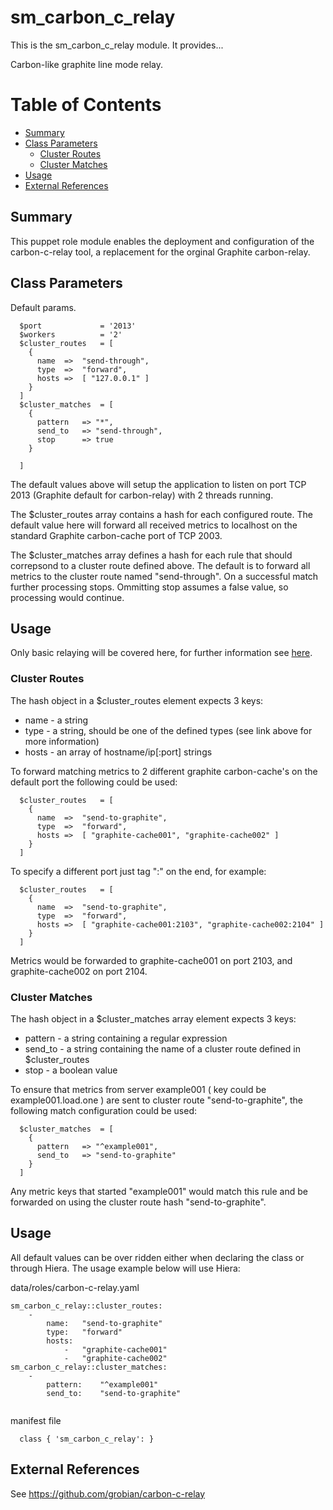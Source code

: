 # sm_carbon_c_relay #

This is the sm_carbon_c_relay module. It provides...

Carbon-like graphite line mode relay.

# Table of Contents

* [Summary](#summary)
* [Class Parameters](#class-parameters)
   * [Cluster Routes](#cluster-routes)
   * [Cluster Matches](#cluster-matches)
* [Usage](#usage)
* [External References](#external-references)

## Summary
This puppet role module enables the deployment and configuration of the carbon-c-relay tool, a replacement for
the orginal Graphite carbon-relay.

## Class Parameters
Default params.
```
  $port             = '2013'
  $workers          = '2'
  $cluster_routes   = [
    {
      name  =>  "send-through",
      type  =>  "forward",
      hosts =>  [ "127.0.0.1" ]
    }
  ]
  $cluster_matches  = [
    {
      pattern   => "*",
      send_to   => "send-through",
      stop      => true
    }
  
  ]
```
The default values above will setup the application to listen on port TCP 2013 (Graphite default for carbon-relay)
with 2 threads running.

The $cluster_routes array contains a hash for each configured route.  The default value here will forward all received metrics
to localhost on the standard Graphite carbon-cache port of TCP 2003.

The $cluster_matches array defines a hash for each rule that should correpsond to a cluster route 
defined above.  The default is to forward all metrics to the cluster route named "send-through".  On a successful 
match further processing stops.  Ommitting stop assumes a false value, so processing would continue.
 
## Usage
Only basic relaying will be covered here, for further information see [here](https://github.com/grobian/carbon-c-relay). 

### Cluster Routes
The hash object in a $cluster_routes element expects 3 keys:
  * name - a string
  * type - a string, should be one of the defined types (see link above for more information)
  * hosts - an array of hostname/ip[:port] strings

To forward matching metrics to 2 different graphite carbon-cache's on the default port the following could be used:
```
  $cluster_routes   = [
    {
      name  =>  "send-to-graphite",
      type  =>  "forward",
      hosts =>  [ "graphite-cache001", "graphite-cache002" ]
    }
  ]
```
To specify a different port just tag ":<port>" on the end, for example:
```
  $cluster_routes   = [
    {
      name  =>  "send-to-graphite",
      type  =>  "forward",
      hosts =>  [ "graphite-cache001:2103", "graphite-cache002:2104" ]
    }
  ]
```
Metrics would be forwarded to graphite-cache001 on port 2103, and graphite-cache002 on port 2104.

### Cluster Matches
The hash object in a $cluster_matches array element expects 3 keys:
  * pattern - a string containing a regular expression
  * send_to - a string containing the name of a cluster route defined in $cluster_routes
  * stop    - a boolean value
  
To ensure that metrics from server example001 ( key could be example001.load.one ) are sent to cluster route 
"send-to-graphite", the following match configuration could be used:
```
  $cluster_matches  = [
    {
      pattern   => "^example001",
      send_to   => "send-to-graphite"
    }
  ]
```
Any metric keys that started "example001" would match this rule and be forwarded on using the cluster route 
hash "send-to-graphite".
 
## Usage
All default values can be over ridden either when declaring the class or through Hiera.  The usage example below 
will use Hiera:

data/roles/carbon-c-relay.yaml
```
sm_carbon_c_relay::cluster_routes:
    -
        name:   "send-to-graphite"
        type:   "forward"
        hosts:
            -   "graphite-cache001"
            -   "graphite-cache002"
sm_carbon_c_relay::cluster_matches:
    -
        pattern:    "^example001"
        send_to:    "send-to-graphite"
        
```

manifest file
```
  class { 'sm_carbon_c_relay': }
```

## External References
See https://github.com/grobian/carbon-c-relay
